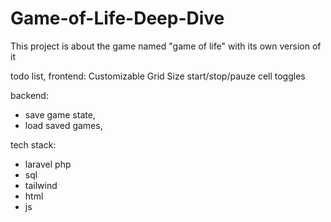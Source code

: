 # Game-of-Life-Deep-Dive
This project is about the game named "game of life" with its own version of it


todo list, 
frontend: 
Customizable Grid Size
start/stop/pauze
cell toggles

backend:
- save game state,
- load saved games,


tech stack:
- laravel php
- sql
- tailwind
- html
- js
